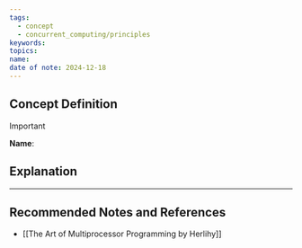 ```yaml
---
tags:
  - concept
  - concurrent_computing/principles
keywords: 
topics: 
name: 
date of note: 2024-12-18
---
```


## Concept Definition

>[!important]
>**Name**: 



## Explanation





-----------
##  Recommended Notes and References


- [[The Art of Multiprocessor Programming by Herlihy]]